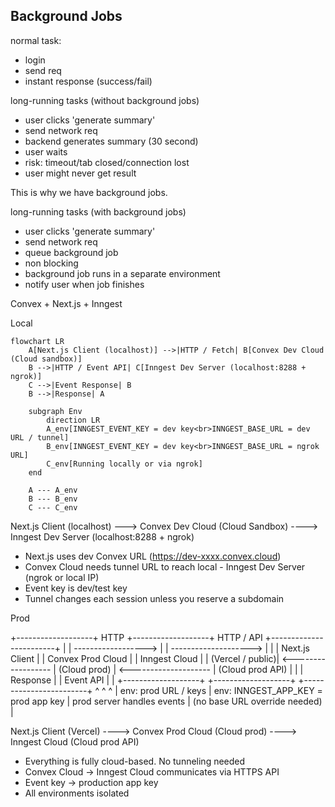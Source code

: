 ## Background Jobs

normal task:

- login
- send req
- instant response (success/fail)

long-running tasks (without background jobs)

- user clicks 'generate summary'
- send network req
- backend generates summary (30 second)
- user waits
- risk: timeout/tab closed/connection lost
- user might never get result

This is why we have background jobs.

long-running tasks (with background jobs)

- user clicks 'generate summary'
- send network req
- queue background job
- non blocking
- background job runs in a separate environment
- notify user when job finishes

Convex + Next.js + Inngest

Local

```mermaid
flowchart LR
    A[Next.js Client (localhost)] -->|HTTP / Fetch| B[Convex Dev Cloud (Cloud sandbox)]
    B -->|HTTP / Event API| C[Inngest Dev Server (localhost:8288 + ngrok)]
    C -->|Event Response| B
    B -->|Response| A

    subgraph Env
        direction LR
        A_env[INNGEST_EVENT_KEY = dev key<br>INNGEST_BASE_URL = dev URL / tunnel]
        B_env[INNGEST_EVENT_KEY = dev key<br>INNGEST_BASE_URL = ngrok URL]
        C_env[Running locally or via ngrok]
    end

    A --- A_env
    B --- B_env
    C --- C_env
```

Next.js Client (localhost) ---> Convex Dev Cloud (Cloud Sandbox) ----> Inngest Dev Server (localhost:8288 + ngrok)

- Next.js uses dev Convex URL (https://dev-xxxx.convex.cloud)
- Convex Cloud needs tunnel URL to reach local - Inngest Dev Server (ngrok or local IP)
- Event key is dev/test key
- Tunnel changes each session unless you reserve a subdomain

Prod

+-------------------+ HTTP +-------------------+ HTTP / API +------------------------+
| | ------------------> | | --------------------> | |
| Next.js Client | | Convex Prod Cloud | | Inngest Cloud |
| (Vercel / public)| <------------------ | (Cloud prod) | <-------------------- | (Cloud prod API) |
| | Response | | Event API | |
+-------------------+ +-------------------+ +------------------------+
^ ^ ^
| env: prod URL / keys | env: INNGEST_APP_KEY = prod app key | prod server handles events
| (no base URL override needed) |

Next.js Client (Vercel) ----> Convex Prod Cloud (Cloud prod) ----> Inngest Cloud (Cloud prod API)

- Everything is fully cloud-based. No tunneling needed
- Convex Cloud → Inngest Cloud communicates via HTTPS API
- Event key → production app key
- All environments isolated
